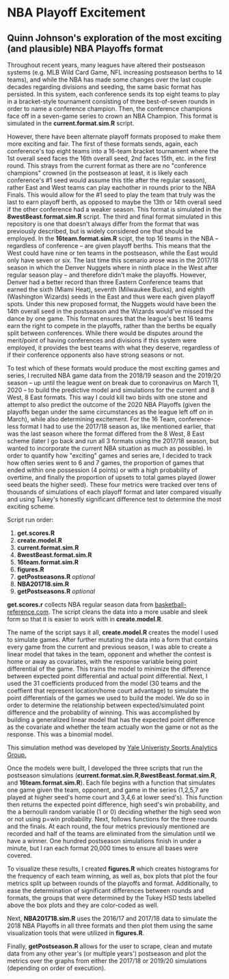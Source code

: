 # NBA Playoff Excitement
## Quinn Johnson's exploration of the most exciting (and plausible) NBA Playoffs format

Throughout recent years, many leagues have altered their postseason systems (e.g. MLB Wild Card Game, NFL increasing postseason berths to 14 teams), and while the NBA has made some changes over the last couple decades regarding divisions and seeding, the same basic format has persisted. In this system, each conference sends its top eight teams to play in a bracket-style tournament consisting of three best-of-seven rounds in order to name a conference champion. Then, the conference champions face off in a seven-game series to crown an NBA Champion. This format is simulated in the __current.format.sim.R__ script.

However, there have been alternate playoff formats proposed to make them more exciting and fair. The first of these formats sends, again, each conference's top eight teams into a 16-team bracket tournament where the 1st overall seed faces the 16th overall seed, 2nd faces 15th, etc. in the first round. This strays from the current format as there are no "conference champions" crowned (in the postseason at least, it is likely each conference's #1 seed would assume this title after the regular season), rather East and West teams can play eachother in rounds prior to the NBA Finals. This would allow for the #1 seed to play the team that truly was the last to earn playoff berth, as opposed to maybe the 13th or 14th overall seed if the other conference had a weaker season. This format is simulated in the __8west8east.format.sim.R__ script. The third and final format simulated in this repository is one that doesn't always differ from the format that was previously described, but is widely considered one that should be employed. In the __16team.format.sim.R__ scipt, the top 16 teams in the NBA –regardless of conference – are given playoff berths. This means that the West could have nine or ten teams in the postseason, while the East would only have seven or six. The last time this scenario arose was in the 2017/18 season in which the Denver Nuggets where in ninth place in the West after regular season play – and therefore didn't make the playoffs. However, Denver had a better record than three Eastern Conference teams that earned the sixth (Miami Heat), seventh (Milwaukee Bucks), and eighth (Washington Wizards) seeds in the East and thus were each given playoff spots. Under this new proposed format, the Nuggets would have been the 14th overall seed in the postseason and the Wizards would've missed the dance by one game. This format ensures that the league's best 16 teams earn the right to compete in the playoffs, rather than the berths be equally split between conferences. While there would be disputes around the merit/point of having conferences and divisions if this system were employed, it provides the best teams with what they deserve, regardless of if their conference opponents also have strong seasons or not.

To test which of these formats would produce the most exciting games and series, I recruited NBA game data from the 2018/19 season and the 2019/20 season – up until the league went on break due to coronavirus on March 11, 2020 – to build the predictive model and simulations for the current and 8 West, 8 East formats. This way I could kill two birds with one stone and attempt to also predict the outcome of the 2020 NBA Playoffs (given the playoffs began under the same circumstances as the league left off on in March), while also determining excitement. For the 16 Team, conference-less format I had to use the 2017/18 season as, like mentioned earlier, that was the last season where the format differed from the 8 West, 8 East scheme (later I go back and run all 3 formats using the 2017/18 season, but wanted to incorporate the current NBA situation as much as possible). In order to quantify how "exciting" games and series are, I decided to track how often series went to 6 and 7 games, the proportion of games that ended within one possession (4 points) or with a high probability of overtime, and finally the proportion of upsets to total games played (lower seed beats the higher seed). These four metrics were tracked over tens of thousands of simulations of each playoff format and later compared visually and using Tukey's honestly significant difference test to determine the most exciting scheme. 

Script run order:
1. __get.scores.R__
2. __create.model.R__
3. __current.format.sim.R__
4. __8west8east.format.sim.R__
5. __16team.format.sim.R__
6. __figures.R__
7. __getPostseasons.R__ *optional*
8. __NBA201718.sim.R__
9. __getPostseasons.R__ *optional*

__get.scores.r__ collects NBA regular season data from [basketball-reference.com](https://www.basketball-reference.com/leagues/). The script cleans the data into a more usable and sleek form so that it is easier to work with in __create.model.R__. 

The name of the script says it all, __create.model.R__ creates the model I used to simulate games. After further mutating the data into a form that contains every game from the current and previous season, I was able to create a linear model that takes in the team, opponent and whether the contest is home or away as covariates, with the response variable being point differential of the game. This trains the model to minimize the difference between expected point differential and actual point differential. Next, I used the 31 coefficients produced from the model (30 teams and the coeffient that represent location/home court advantage) to simulate the point differentials of the games we used to build the model. We do so in order to determine the relationship between expected/simulated point difference and the probability of winning. This was accomplished by building a generalized linear model that has the expected point difference as the covariate and whether the team actually won the game or not as the response. This was a binomial model. 

This simulation method was developed by [Yale Univeristy Sports Analytics Group.](https://sports.sites.yale.edu/r-nba-todays-games-predictions)

Once the models were built, I developed the three scripts that run the postseason simulations (__current.format.sim.R__,__8west8east.format.sim.R__, and __16team.format.sim.R__). Each file begins with a function that simulates one game given the team, opponent, and game in the series (1,2,5,7 are played at higher seed's home court and 3,4,6 at lower seed's). This function then returns the expected point difference, high seed's win probability, and the a bernoulli random variable (1 or 0) deciding whether the high seed won or not using p=win probability. Next, follows functions for the three rounds and the finals. At each round, the four metrics previously mentioned are recorded and half of the teams are eliminated from the simulation until we have a winner. One hundred postseason simulations finish in under a minute, but I ran each format 20,000 times to ensure all bases were covered. 

To visualize these results, I created __figures.R__ which creates histograms for the frequency of each team winning, as well as, box plots that plot the four metrics split up between rounds of the playoffs and format. Additionally, to ease the determination of significant differences between rounds and formats, the groups that were determined by the Tukey HSD tests labelled above the box plots and they are color-coded as well.

Next, __NBA201718.sim.R__ uses the 2016/17 and 2017/18 data to simulate the 2018 NBA Playoffs in all three formats and then plot them using the same visualization tools that were utilized in __figures.R__.

Finally, __getPostseason.R__ allows for the user to scrape, clean and mutate data from any other year's (or multiple years') postseason and plot the metrics over the graphs from either the 2017/18 or 2019/20 simulations (depending on order of execution).
